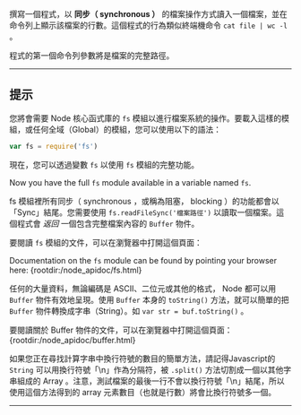 
撰寫一個程式，以 **同步（ synchronous ）** 的檔案操作方式讀入一個檔案，並在命令列上顯示該檔案的行數。這個程式的行為類似終端機命令 `cat file | wc -l` 。

程式的第一個命令列參數將是檔案的完整路徑。

----------------------------------------------------------------------
## 提示

您將會需要 Node 核心函式庫的 `fs` 模組以進行檔案系統的操作。要載入這樣的模組，或任何全域（Global）的模組，您可以使用以下的語法：

```js
var fs = require('fs')
```

現在，您可以透過變數 `fs` 以使用 `fs` 模組的完整功能。

Now you have the full `fs` module available in a variable named `fs`.

fs 模組裡所有同步（ synchronous ，或稱為阻塞， blocking ）的功能都會以「Sync」結尾。您需要使用 `fs.readFileSync('檔案路徑')` 以讀取一個檔案。這個程式會 *返回* 一個包含完整檔案內容的 `Buffer` 物件。

要閱讀 `fs` 模組的文件，可以在瀏覽器中打開這個頁面：

Documentation on the `fs` module can be found by pointing your browser here:
  {rootdir:/node_apidoc/fs.html}

任何的大量資料，無論編碼是 ASCII、二位元或其他的格式， Node 都可以用 `Buffer` 物件有效地呈現。使用 `Buffer` 本身的 `toString()` 方法，就可以簡單的把 `Buffer` 物件轉換成字串（String）。如 `var str = buf.toString()` 。


要閱讀關於 Buffer 物件的文件，可以在瀏覽器中打開這個頁面：
  {rootdir:/node_apidoc/buffer.html}

如果您正在尋找計算字串中換行符號的數目的簡單方法，請記得Javascript的 `String` 可以用換行符號「\n」作為分隔符，被 `.split()` 方法切割成一個以其他字串組成的 Array 。注意，測試檔案的最後一行不會以換行符號「\n」結尾，所以使用這個方法得到的 array 元素數目（也就是行數）將會比換行符號多一個。

----------------------------------------------------------------------